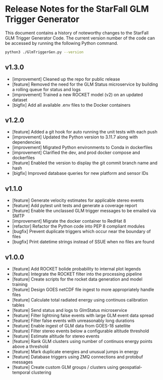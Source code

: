 <!--
################################################################################################
# Licensed to the Apache Software Foundation (ASF) under one
# or more contributor license agreements.  See the NOTICE file
# distributed with this work for additional information
# regarding copyright ownership.  The ASF licenses this file
# to you under the Apache License, Version 2.0 (the
# "License"); you may not use this file except in compliance
# with the License.  You may obtain a copy of the License at
#
#     http://www.apache.org/licenses/LICENSE-2.0
#
# Unless required by applicable law or agreed to in writing,
# software distributed under the License is distributed on an
# "AS IS" BASIS, WITHOUT WARRANTIES OR CONDITIONS OF ANY
# KIND, either express or implied.  See the License for the
# specific language governing permissions and limitations
# under the License.
#################################################################################################
-->

# Release Notes for the StarFall GLM Trigger Generator

This document contains a history of noteworthy changes to the StarFall GLM Trigger Generator Code. The current version number of the code can be accessed by running the following Python command.

```bash
python3 ./GlmTriggerGen.py --version
```

## v1.3.0

- [improvement] Cleaned up the repo for public release
- [feature] Removed the need for the GLM Status microservice by building a rolling queue for status and logs
- [improvement] Trained a new ROCKET model (v2) on an updated dataset
- [bigfix] Add all available .env files to the Docker containers

## v1.2.0

- [feature] Added a git hook for auto running the unit tests with each push
- [improvement] Updated the Python version to 3.11.7 along with dependencies
- [improvement] Migrated Python environments to Conda in dockerfiles
- [improvement] Clarified the dev, and prod docker compose and dockerfiles
- [feature] Enabled the version to display the git commit branch name and hash
- [bigfix] Improved database queries for new platform and sensor IDs

## v1.1.0

- [feature] Generate velocity estimates for applicable stereo events
- [feature] Add pytest unit tests and generate a coverage report
- [feature] Enable the unclassed GLM trigger messages to be emailed via SMTP
- [improvement] Migrate the docker container to RedHat 8
- [refactor] Refactor the Python code into PEP 8 compliant modules
- [bugfix] Prevent duplicate triggers which occur near the boundary of files
- [bugfix] Print datetime strings instead of SSUE when no files are found

## v1.0.0

- [feature] Add ROCKET bolide probability to internal plot legends
- [feature] Integrate the ROCKET filter into the processing pipeline
- [feature] Create scripts for the rocket data generation and model training
- [feature] Design GOES netCDF file ingest to more appropriately handle files
- [feature] Calculate total radiated energy using continuos calibration tables
- [feature] Send status and logs to GlmStatus microservice
- [feature] Filter lightning false events with large GLM event data spread
- [feature] Filter false events with unreasonably long durations
- [feature] Enable ingest of GLM data from GOES-18 satellite
- [feature] Filter stereo events below a configurable altitude threshold
- [feature] Estimate altitude for stereo events
- [feature] Rank GLM clusters using number of continuos energy points above a threshold
- [feature] Mark duplicate energies and unusual jumps in energy
- [feature] Database triggers using ZMQ connections and protobuf messages
- [feature] Create custom GLM groups / clusters using geospatial-temporal clustering
